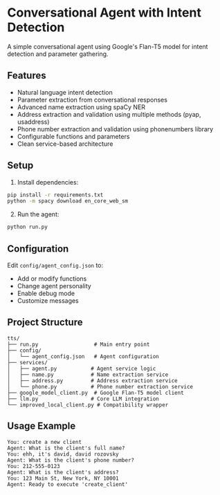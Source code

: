 # Conversational Agent with Intent Detection

A simple conversational agent using Google's Flan-T5 model for intent detection and parameter gathering.

## Features

- Natural language intent detection
- Parameter extraction from conversational responses
- Advanced name extraction using spaCy NER
- Address extraction and validation using multiple methods (pyap, usaddress)
- Phone number extraction and validation using phonenumbers library
- Configurable functions and parameters
- Clean service-based architecture

## Setup

1. Install dependencies:
```bash
pip install -r requirements.txt
python -m spacy download en_core_web_sm
```

2. Run the agent:
```bash
python run.py
```

## Configuration

Edit `config/agent_config.json` to:
- Add or modify functions
- Change agent personality
- Enable debug mode
- Customize messages

## Project Structure

```
tts/
├── run.py                  # Main entry point
├── config/
│   └── agent_config.json   # Agent configuration
├── services/
│   ├── agent.py           # Agent service logic
│   ├── name.py            # Name extraction service
│   ├── address.py         # Address extraction service
│   └── phone.py           # Phone number extraction service
├── google_model_client.py  # Google Flan-T5 model client
├── llm.py                 # Core LLM integration
└── improved_local_client.py # Compatibility wrapper
```

## Usage Example

```
You: create a new client
Agent: What is the client's full name?
You: ehh, it's david, david rozovsky
Agent: What is the client's phone number?
You: 212-555-0123
Agent: What is the client's address?
You: 123 Main St, New York, NY 10001
Agent: Ready to execute 'create_client'
```